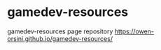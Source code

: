 # gamedev-resources
gamedev-resources page repository
https://owen-orsini.github.io/gamedev-resources/

